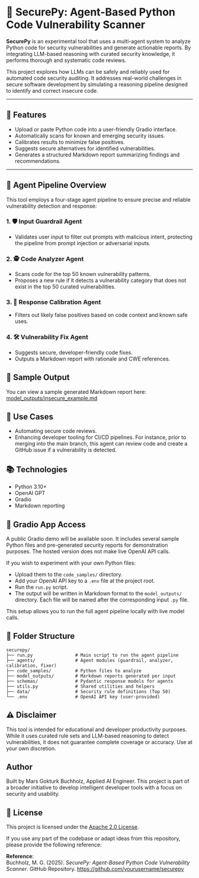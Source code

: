 # 🔐 SecurePy: Agent-Based Python Code Vulnerability Scanner

**SecurePy** is an experimental tool that uses a multi-agent system to analyze Python code for security vulnerabilities and generate actionable reports. By integrating LLM-based reasoning with curated security knowledge, it performs thorough and systematic code reviews.

This project explores how LLMs can be safely and reliably used for automated code security auditing. It addresses real-world challenges in secure software development by simulating a reasoning pipeline designed to identify and correct insecure code.

---

## 🚀 Features

- Upload or paste Python code into a user-friendly Gradio interface.
- Automatically scans for known and emerging security issues.
- Calibrates results to minimize false positives.
- Suggests secure alternatives for identified vulnerabilities.
- Generates a structured Markdown report summarizing findings and recommendations.
---

## 🧠 Agent Pipeline Overview

This tool employs a four-stage agent pipeline to ensure precise and reliable vulnerability detection and response:

### 1. 🛡 Input Guardrail Agent
- Validates user input to filter out prompts with malicious intent, protecting the pipeline from prompt injection or adversarial inputs.

### 2. 🕵️ Code Analyzer Agent
- Scans code for the top 50 known vulnerability patterns.
- Proposes a new rule if it detects a vulnerability category that does not exist in the top 50 curated vulnerabilities.

### 3. 🎯 Response Calibration Agent
- Filters out likely false positives based on code context and known safe uses.

### 4. 🛠 Vulnerability Fix Agent
- Suggests secure, developer-friendly code fixes.
- Outputs a Markdown report with rationale and CWE references.

## 📄 Sample Output

You can view a sample generated Markdown report here:  
[model_outputs/insecure_example.md](model_outputs/cwe_89)

## 🧪 Use Cases
- Automating secure code reviews.
- Enhancing developer tooling for CI/CD pipelines. For instance, prior to merging into the main branch, this agent can review code and create a GitHub issue if a vulnerability is detected.

## 📚 Technologies
- Python 3.10+
- OpenAI GPT
- Gradio
- Markdown reporting

## 🔗 Gradio App Access

A public Gradio demo will be available soon. It includes several sample Python files and pre-generated security reports for demonstration purposes. The hosted version does not make live OpenAI API calls.

If you wish to experiment with your own Python files:
- Upload them to the `code_samples/` directory.
- Add your OpenAI API key to a `.env` file at the project root.
- Run the `run.py` script.
- The output will be written in Markdown format to the `model_outputs/` directory. Each file will be named after the corresponding input `.py` file.

This setup allows you to run the full agent pipeline locally with live model calls.

## 📂 Folder Structure

```
securepy/
├── run.py                # Main script to run the agent pipeline
├── agents/               # Agent modules (guardrail, analyzer, calibration, fixer)
├── code_samples/         # Python files to analyze
├── model_outputs/        # Markdown reports generated per input
├── schemas/              # Pydantic response models for agents
├── utils.py              # Shared utilities and helpers
├── data/                 # Security rule definitions (Top 50)
└── .env                  # OpenAI API key (user-provided)
```

## ⚠️ Disclaimer

This tool is intended for educational and developer productivity purposes. While it uses curated rule sets and LLM-based reasoning to detect vulnerabilities, it does not guarantee complete coverage or accuracy. Use at your own discretion.

## Author
Built by Mars Gokturk Buchholz, Applied AI Engineer. This project is part of a broader initiative to develop intelligent developer tools with a focus on security and usability.

## 📝 License

This project is licensed under the [Apache 2.0 License](https://www.apache.org/licenses/LICENSE-2.0).

If you use any part of the codebase or adapt ideas from this repository, please provide the following reference:

**Reference**:  
Buchholz, M. G. (2025). *SecurePy: Agent-Based Python Code Vulnerability Scanner*. GitHub Repository. https://github.com/yourusername/securepy
